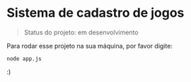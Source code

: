 <h1>Sistema de cadastro de jogos</h1>

> Status do projeto: em desenvolvimento

Para rodar esse projeto na sua máquina, por favor digite:

```
node app.js
```
:)